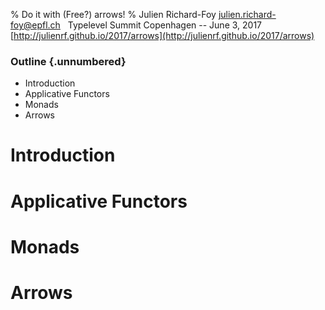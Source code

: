 % Do it with (Free?) arrows!
% Julien Richard-Foy <julien.richard-foy@epfl.ch>
   
  Typelevel Summit Copenhagen -- June 3, 2017
   
  [http://julienrf.github.io/2017/arrows](http://julienrf.github.io/2017/arrows)

### Outline {.unnumbered}

- Introduction
- Applicative Functors
- Monads
- Arrows

# Introduction

# Applicative Functors

# Monads

# Arrows

